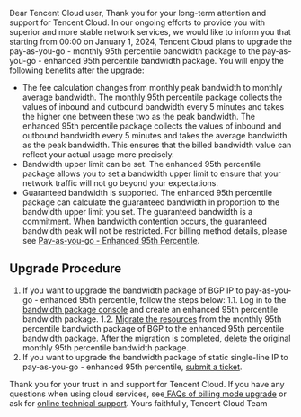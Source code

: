 Dear Tencent Cloud user,
Thank you for your long-term attention and support for Tencent Cloud. In our ongoing efforts to provide you with superior and more stable network services, we would like to inform you that starting from 00:00 on January 1, 2024, Tencent Cloud plans to upgrade the pay-as-you-go - monthly 95th percentile bandwidth package to the pay-as-you-go - enhanced 95th percentile bandwidth package. You will enjoy the following benefits after the upgrade:
- The fee calculation changes from monthly peak bandwidth to monthly average bandwidth.
The monthly 95th percentile package collects the values of inbound and outbound bandwidth every 5 minutes and takes the higher one between these two as the peak bandwidth. The enhanced 95th percentile package collects the values of inbound and outbound bandwidth every 5 minutes and takes the average bandwidth as the peak bandwidth. This ensures that the billed bandwidth value can reflect your actual usage more precisely.
- Bandwidth upper limit can be set.
The enhanced 95th percentile package allows you to set a bandwidth upper limit to ensure that your network traffic will not go beyond your expectations.
- Guaranteed bandwidth is supported.
The enhanced 95th percentile package can calculate the guaranteed bandwidth in proportion to the bandwidth upper limit you set. The guaranteed bandwidth is a commitment. When bandwidth contention occurs, the guaranteed bandwidth peak will not be restricted.
For billing method details, please see [Pay-as-you-go - Enhanced 95th Percentile](https://www.tencentcloud.com/zh/document/product/684/54919).

## Upgrade Procedure
1. If you want to upgrade the bandwidth package of BGP IP to pay-as-you-go - enhanced 95th percentile, follow the steps below:
	1.1. Log in to the [bandwidth package console](https://console.cloud.tencent.com/vpc/package?rid=1) and create an enhanced 95th percentile bandwidth package.
	1.2. [Migrate the resources](https://www.tencentcloud.com/document/product/684/45860) from the monthly 95th percentile bandwidth package of BGP to the enhanced 95th percentile bandwidth package. After the migration is completed, [delete ](https://www.tencentcloud.com/zh/document/product/684/34598) the original monthly 95th percentile bandwidth package.
2. If you want to upgrade the bandwidth package of static single-line IP to pay-as-you-go - enhanced 95th percentile, [submit a ticket](https://console.tencentcloud.com/workorder/category).

Thank you for your trust in and support for Tencent Cloud. If you have any questions when using cloud services, see[ FAQs of billing mode upgrade](https://www.tencentcloud.com/document/product/684/57970) or ask for [online technical support](https://www.tencentcloud.com/contact-us?lang=en&pg=).
Yours faithfully,
Tencent Cloud Team
